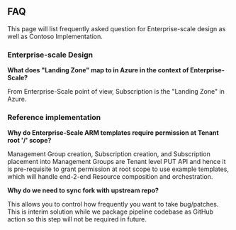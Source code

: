 ## FAQ

This page will list frequently asked question for Enterprise-scale design as well as Contoso Implementation.

### Enterprise-scale Design

**What does "Landing Zone" map to in Azure in the context of Enterprise-Scale?**

From Enterprise-Scale point of view, Subscription is the "Landing Zone" in Azure.

### Reference implementation

**Why do Enterprise-Scale ARM templates require permission at Tenant root '/' scope?**

Management Group creation, Subscription creation, and Subscription placement into Management Groups are Tenant level PUT API and hence it is pre-requisite to grant permission at root scope to use example templates, which will handle end-2-end Resource composition and orchestration.

**Why do we need to sync fork with upstream repo?**

This allows you to control how frequently you want to take bug/patches. This is interim solution while we package pipeline codebase as GitHub action so this step will not be required in future.
